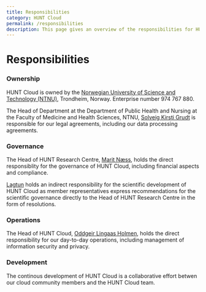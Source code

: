 ```yaml
---
title: Responsibilities
category: HUNT Cloud
permalink: /responsibilities
description: This page gives an overview of the responsibilities for HUNT Cloud.
---
```


# Responsibilities

### Ownership

HUNT Cloud is owned by the [Norwegian University of Science and Technology (NTNU)](https://www.ntnu.edu), Trondheim, Norway. Enterprise number 974 767 880.

The Head of Department at the Department of Public Health and Nursing at the Faculty of Medicine and Health Sciences, NTNU, [Solveig Kirsti Grudt](https://www.ntnu.edu/ism/contact) is responsible for our legal agreements, including our data processing agreements.

### Governance

The Head of HUNT Research Centre, [Marit Næss](https://www.ntnu.edu/employees/marit.nass), holds the direct responsiblity for the governance of HUNT Cloud, including financial aspects and compliance.

[Lagtun](/tingweek/#lagtun) holds an indirect responsibility for the scientific development of HUNT Cloud as member representatives express recommendations for the scientific governance directly to the Head of HUNT Research Centre in the form of resolutions.

### Operations
 
The Head of HUNT Cloud, [Oddgeir Lingaas Holmen](https://www.ntnu.edu/employees/oddgeir.lingaas.holmen), holds the direct responsibility for our day-to-day operations, including management of information security and privacy.

### Development

The continous development of HUNT Cloud is a collaborative effort betwen our cloud community members and the HUNT Cloud team. 
